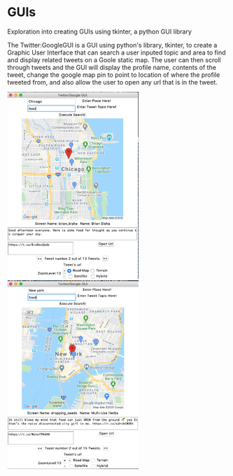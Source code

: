 # GUIs
Exploration into creating GUIs using tkinter, a python GUI library


The Twitter:GoogleGUI is a GUI using python's library, tkinter, to create a Graphic User Interface that can search a user inputed topic and area to find and display related tweets on a
Goole static map. The user can then scroll through tweets and the GUI will display the profile name, contents of the tweet, change the google map pin to point to location of where the profile tweeted from, and also allow the user to open any url that is in the tweet. 


<img src="images/chicago.png" width="300">
<img src="images/ny.png" width="300">

